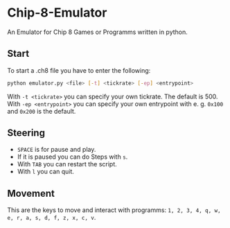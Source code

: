 # Chip-8-Emulator
An Emulator for Chip 8 Games or Programms written in python.

## Start

To start a .ch8 file you have to enter the following:

```bash
python emulator.py <file> [-t] <tickrate> [-ep] <entrypoint>
```

With `-t <tickrate>` you can specify your own tickrate. The default is 500.
With `-ep <entrypoint>` you can specify your own entrypoint with e. g. `0x100` and `0x200` is the default.

## Steering

- `SPACE` is for pause and play.
- If it is paused you can do Steps with `s`.
- With `TAB` you can restart the script.
- With `l` you can quit.

## Movement

This are the keys to move and interact with programms: `1, 2, 3, 4, q, w, e, r, a, s, d, f, z, x, c, v`.
